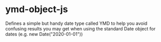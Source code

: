 # ymd-object-js
Defines a simple but handy date type called YMD to help you avoid confusing results you may get when using the standard Date object for dates (e.g. new Date("2020-01-01"))
